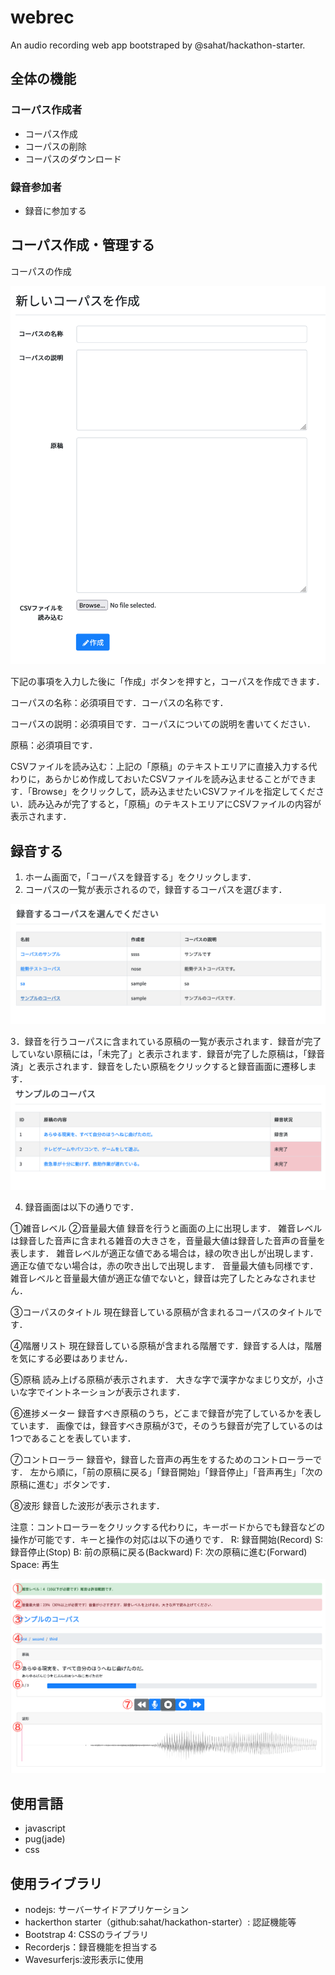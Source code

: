 # webrec

An audio recording web app bootstraped by @sahat/hackathon-starter.

## 全体の機能

### コーパス作成者

* コーパス作成
* コーパスの削除
* コーパスのダウンロード

### 録音参加者

* 録音に参加する

## コーパス作成・管理する

コーパスの作成

![createCorpus](./img/createCorpus.png)

下記の事項を入力した後に「作成」ボタンを押すと，コーパスを作成できます．

コーパスの名称：必須項目です．コーパスの名称です．

コーパスの説明：必須項目です．コーパスについての説明を書いてください．

原稿：必須項目です．

CSVファイルを読み込む：上記の「原稿」のテキストエリアに直接入力する代わりに，あらかじめ作成しておいたCSVファイルを読み込ませることができます．「Browse」をクリックして，読み込ませたいCSVファイルを指定してください．読み込みが完了すると，「原稿」のテキストエリアにCSVファイルの内容が表示されます．

## 録音する

1. ホーム画面で，「コーパスを録音する」をクリックします．
2. コーパスの一覧が表示されるので，録音するコーパスを選びます．

![audio_list](./img/audio_list.png)

3．録音を行うコーパスに含まれている原稿の一覧が表示されます．録音が完了していない原稿には，「未完了」と表示されます．録音が完了した原稿は，「録音済」と表示されます．録音をしたい原稿をクリックすると録音画面に遷移します．
![audio_view](./img/audio_view.png)

4. 録音画面は以下の通りです．

①雑音レベル
②音量最大値
録音を行うと画面の上に出現します．
雑音レベルは録音した音声に含まれる雑音の大きさを，音量最大値は録音した音声の音量を表します．
雑音レベルが適正な値である場合は，緑の吹き出しが出現します．適正な値でない場合は，赤の吹き出しで出現します．
音量最大値も同様です．
雑音レベルと音量最大値が適正な値でないと，録音は完了したとみなされません．

③コーパスのタイトル
現在録音している原稿が含まれるコーパスのタイトルです．

④階層リスト
現在録音している原稿が含まれる階層です．録音する人は，階層を気にする必要はありません．

⑤原稿
読み上げる原稿が表示されます．
大きな字で漢字かなまじり文が，小さいな字でイントネーションが表示されます．

⑥進捗メーター
録音すべき原稿のうち，どこまで録音が完了しているかを表しています．
画像では，録音すべき原稿が3で，そのうち録音が完了しているのは1つであることを表しています．

⑦コントローラー
録音や，録音した音声の再生をするためのコントローラーです．
左から順に，「前の原稿に戻る」「録音開始」「録音停止」「音声再生」「次の原稿に進む」ボタンです．

⑧波形
録音した波形が表示されます．

注意：コントローラーをクリックする代わりに，キーボードからでも録音などの操作が可能です．キーと操作の対応は以下の通りです．
R: 録音開始(Record)
S: 録音停止(Stop)
B: 前の原稿に戻る(Backward)
F: 次の原稿に進む(Forward)
Space: 再生

![audio_record](./img/audio_record.png)


## 使用言語
* javascript
* pug(jade)
* css

## 使用ライブラリ
* nodejs: サーバーサイドアプリケーション
* hackerthon starter（github:sahat/hackathon-starter）: 認証機能等
* Bootstrap 4: CSSのライブラリ
* Recorderjs：録音機能を担当する
* Wavesurferjs:波形表示に使用
